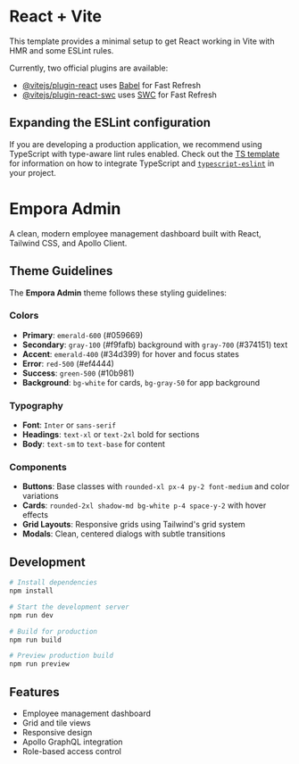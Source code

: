 # React + Vite

This template provides a minimal setup to get React working in Vite with HMR and some ESLint rules.

Currently, two official plugins are available:

- [@vitejs/plugin-react](https://github.com/vitejs/vite-plugin-react/blob/main/packages/plugin-react) uses [Babel](https://babeljs.io/) for Fast Refresh
- [@vitejs/plugin-react-swc](https://github.com/vitejs/vite-plugin-react/blob/main/packages/plugin-react-swc) uses [SWC](https://swc.rs/) for Fast Refresh

## Expanding the ESLint configuration

If you are developing a production application, we recommend using TypeScript with type-aware lint rules enabled. Check out the [TS template](https://github.com/vitejs/vite/tree/main/packages/create-vite/template-react-ts) for information on how to integrate TypeScript and [`typescript-eslint`](https://typescript-eslint.io) in your project.

# Empora Admin

A clean, modern employee management dashboard built with React, Tailwind CSS, and Apollo Client.

## Theme Guidelines

The **Empora Admin** theme follows these styling guidelines:

### Colors
- **Primary**: `emerald-600` (#059669)
- **Secondary**: `gray-100` (#f9fafb) background with `gray-700` (#374151) text
- **Accent**: `emerald-400` (#34d399) for hover and focus states
- **Error**: `red-500` (#ef4444)
- **Success**: `green-500` (#10b981)
- **Background**: `bg-white` for cards, `bg-gray-50` for app background

### Typography
- **Font**: `Inter` or `sans-serif`
- **Headings**: `text-xl` or `text-2xl` bold for sections
- **Body**: `text-sm` to `text-base` for content

### Components
- **Buttons**: Base classes with `rounded-xl px-4 py-2 font-medium` and color variations
- **Cards**: `rounded-2xl shadow-md bg-white p-4 space-y-2` with hover effects
- **Grid Layouts**: Responsive grids using Tailwind's grid system
- **Modals**: Clean, centered dialogs with subtle transitions

## Development

```bash
# Install dependencies
npm install

# Start the development server
npm run dev

# Build for production
npm run build

# Preview production build
npm run preview
```

## Features

- Employee management dashboard
- Grid and tile views
- Responsive design
- Apollo GraphQL integration
- Role-based access control
